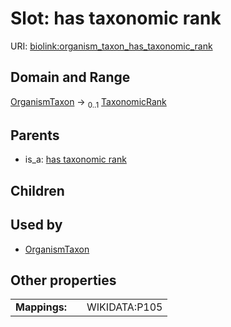 
# Slot: has taxonomic rank




URI: [biolink:organism_taxon_has_taxonomic_rank](https://w3id.org/biolink/organism_taxon_has_taxonomic_rank)


## Domain and Range

[OrganismTaxon](OrganismTaxon.md) &#8594;  <sub>0..1</sub> [TaxonomicRank](TaxonomicRank.md)

## Parents

 *  is_a: [has taxonomic rank](has_taxonomic_rank.md)

## Children


## Used by

 * [OrganismTaxon](OrganismTaxon.md)

## Other properties

|  |  |  |
| --- | --- | --- |
| **Mappings:** | | WIKIDATA:P105 |

